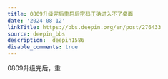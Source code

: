 ```yaml
---
title: 0809升级完后重启后密码正确进入不了桌面
date: '2024-08-12'
linkTitle: https://bbs.deepin.org/en/post/276433
source: deepin_bbs
description:  deepin1586 
disable_comments: true
---
```

0809升级完后，重
